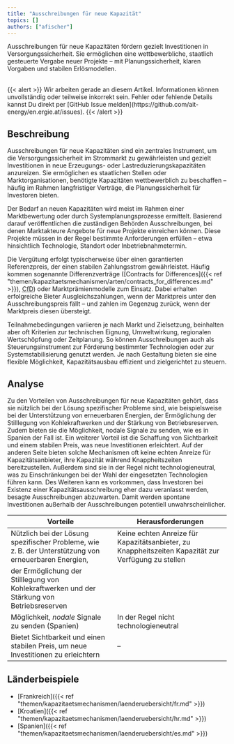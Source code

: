 ```yaml
---
title: "Ausschreibungen für neue Kapazität"
topics: []
authors: ["afischer"]
---
```


Ausschreibungen für neue Kapazitäten fördern gezielt Investitionen in Versorgungssicherheit. Sie ermöglichen eine wettbewerbliche, staatlich gesteuerte Vergabe neuer Projekte – mit Planungssicherheit, klaren Vorgaben und stabilen Erlösmodellen.

<!-- more -->

<br>
{{< alert >}}
Wir arbeiten gerade an diesem Artikel. Informationen können unvollständig oder teilweise inkorrekt sein. Fehler oder fehlende Details kannst Du direkt per [GitHub Issue melden](https://github.com/ait-energy/en.ergie.at/issues).
{{< /alert >}}

## Beschreibung

Ausschreibungen für neue Kapazitäten sind ein zentrales Instrument, um die Versorgungssicherheit im Strommarkt zu gewährleisten und gezielt Investitionen in neue Erzeugungs- oder Lastreduzierungskapazitäten anzureizen. Sie ermöglichen es staatlichen Stellen oder Marktorganisationen, benötigte Kapazitäten wettbewerblich zu beschaffen – häufig im Rahmen langfristiger Verträge, die Planungssicherheit für Investoren bieten.

Der Bedarf an neuen Kapazitäten wird meist im Rahmen einer Marktbewertung oder durch Systemplanungsprozesse ermittelt. Basierend darauf veröffentlichen die zuständigen Behörden Ausschreibungen, bei denen Marktakteure Angebote für neue Projekte einreichen können. Diese Projekte müssen in der Regel bestimmte Anforderungen erfüllen – etwa hinsichtlich Technologie, Standort oder Inbetriebnahmetermin.

Die Vergütung erfolgt typischerweise über einen garantierten Referenzpreis, der einen stabilen Zahlungsstrom gewährleistet. Häufig kommen sogenannte Differenzverträge ([Contracts for Differences]({{< ref "themen/kapazitaetsmechanismen/arten/contracts_for_differences.md" >}}), <abbr title="Contract for Difference">CfD</abbr>) oder Marktprämienmodelle zum Einsatz. Dabei erhalten erfolgreiche Bieter Ausgleichszahlungen, wenn der Marktpreis unter den Ausschreibungspreis fällt – und zahlen im Gegenzug zurück, wenn der Marktpreis diesen übersteigt.

Teilnahmebedingungen variieren je nach Markt und Zielsetzung, beinhalten aber oft Kriterien zur technischen Eignung, Umweltwirkung, regionalen Wertschöpfung oder Zeitplanung. So können Ausschreibungen auch als Steuerungsinstrument zur Förderung bestimmter Technologien oder zur Systemstabilisierung genutzt werden. Je nach Gestaltung bieten sie eine flexible Möglichkeit, Kapazitätsausbau effizient und zielgerichtet zu steuern.

## Analyse

Zu den Vorteilen von Ausschreibungen für neue Kapazitäten gehört, dass sie nützlich bei der Lösung spezifischer Probleme sind, wie beispielsweise bei der Unterstützung von erneuerbaren Energien, der Ermöglichung der Stilllegung von Kohlekraftwerken und der Stärkung von Betriebsreserven. Zudem bieten sie die Möglichkeit, nodale Signale zu senden, wie es in Spanien der Fall ist. Ein weiterer Vorteil ist die Schaffung von Sichtbarkeit und einem stabilen Preis, was neue Investitionen erleichtert. Auf der anderen Seite bieten solche Mechanismen oft keine echten Anreize für Kapazitätsanbieter, ihre Kapazität während Knappheitszeiten bereitzustellen. Außerdem sind sie in der Regel nicht technologieneutral, was zu Einschränkungen bei der Wahl der eingesetzten Technologien führen kann. Des Weiteren kann es vorkommen, dass Investoren bei Existenz einer Kapazitätsausschreibung eher dazu veranlasst werden, besagte Ausschreibungen abzuwarten. Damit werden spontane Investitionen außerhalb der Ausschreibungen potentiell unwahrscheinlicher.

| **Vorteile**                                                                                                                         | **Herausforderungen**                                                                                      |
|--------------------------------------------------------------------------------------------------------------------------------------|-------------------------------------------------------------------------------------------------------------|
| Nützlich bei der Lösung spezifischer Probleme, wie z. B. der Unterstützung von erneuerbaren Energien,                               | Keine echten Anreize für Kapazitätsanbieter, zu Knappheitszeiten Kapazität zur Verfügung zu stellen         |
| der Ermöglichung der Stilllegung von Kohlekraftwerken und der Stärkung von Betriebsreserven                                         |                                                                                                             |
| Möglichkeit, *nodale* Signale zu senden (Spanien)                                                                                   | In der Regel nicht technologieneutral                                                                      |
| Bietet Sichtbarkeit und einen stabilen Preis, um neue Investitionen zu erleichtern                                                 | –                                                                                                           |

## Länderbeispiele

- [Frankreich]({{< ref "themen/kapazitaetsmechanismen/laenderuebersicht/fr.md" >}})
- [Kroatien]({{< ref "themen/kapazitaetsmechanismen/laenderuebersicht/hr.md" >}})
- [Spanien]({{< ref "themen/kapazitaetsmechanismen/laenderuebersicht/es.md" >}})
